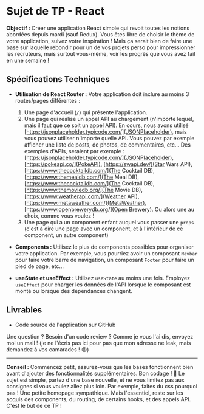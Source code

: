 # Sujet de TP - React

**Objectif :** Créer une application React simple qui revoit toutes les notions abordées depuis mardi (sauf Redux). Vous êtes libre de choisir le thème de votre application, suivez votre inspiration ! Mais ça serait bien de faire une base sur laquelle rebondir pour un de vos projets perso pour impressionner les recruteurs, mais surtout vous-même, voir les progrès que vous avez fait en une semaine !

## Spécifications Techniques

- **Utilisation de React Router :** Votre application doit inclure au moins 3 routes/pages différentes :
  1. Une page d'accueil (`/`) qui présente l'application.
  2. Une page qui réalise un appel API au chargement (n'importe lequel, mais il faut que ce soit un appel API). En cours, nous avons utilisé  [https://jsonplaceholder.typicode.com/](JSONPlaceholder), mais vous pouvez utiliser n'importe quelle API. Vous pouvez par exemple afficher une liste de posts, de photos, de commentaires, etc...
  Des exemples d'APIs, seraient par exemple : [https://jsonplaceholder.typicode.com/](JSONPlaceholder), [https://pokeapi.co/](PokeAPI), [https://swapi.dev/](Star Wars API), [https://www.thecocktaildb.com/](The Cocktail DB), [https://www.themealdb.com/](The Meal DB), [https://www.thecocktaildb.com/](The Cocktail DB), [https://www.themoviedb.org/](The Movie DB), [https://www.weatherapi.com/](Weather API), [https://www.metaweather.com/](MetaWeather), [https://www.openbrewerydb.org/](Open Brewery). Ou alors une au choix, comme vous voulez !
  3. Une page qui a un component enfant auquel vous passer une `props` (c'est à dire une page avec un component, et à l'intérieur de ce component, un autre component)

- **Components :** Utilisez le plus de components possibles pour organiser votre application. Par exemple, vous pourriez avoir un composant `Navbar` pour faire votre barre de navigation, un composant `Footer` pour faire un pied de page, etc...

- **useState et useEffect :** Utilisez `useState` au moins une fois. Employez `useEffect` pour charger les données de l'API lorsque le composant est monté ou lorsque des dépendances changent.

## Livrables

- Code source de l'application sur GitHub

Une question ? Besoin d'un code review ? Comme je vous l'ai dis, envoyez moi un mail ! (je ne l'écris pas ici pour pas que mon adresse ne leak, mais demandez à vos camarades ! 😉)

---

**Conseil :** Commencez petit, assurez-vous que les bases fonctionnent bien avant d'ajouter des fonctionnalités supplémentaires. Bon codage ! 🚀
Le sujet est simple, partez d'une base nouvelle, et ne vous limitez pas aux consignes si vous voulez allez plus loin. Par exemple, faites du css pourquoi pas ! Une petite homepage sympathique.
Mais l'essentiel, reste sur les acquis des components, du routing, de certains hooks, et des appels API. C'est le but de ce TP !
